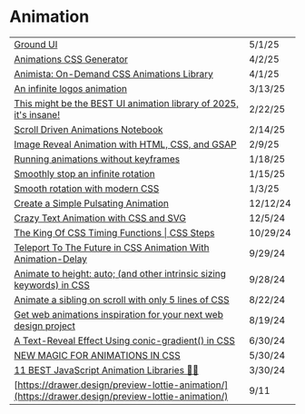 # Animation

|                                                                                                                                                                             |          |
| --------------------------------------------------------------------------------------------------------------------------------------------------------------------------- | -------- |
| [Ground UI](https://app.daily.dev/posts/ground-ui-ntgnwtlf2)                                                                                                                | 5/1/25   |
| [Animations CSS Generator](https://app.daily.dev/posts/animations-css-generator-367zio14c)                                                                                  | 4/2/25   |
| [Animista: On-Demand CSS Animations Library](https://app.daily.dev/posts/animista-on-demand-css-animations-library-5ab2owbua)                                               | 4/1/25   |
| [An infinite logos animation](https://css-tip.com/infinite-logos-animation/?ref=dailydev)                                                                                   | 3/13/25  |
| [This might be the BEST UI animation library of 2025, it's insane!](https://app.daily.dev/posts/this-might-be-the-best-ui-animation-library-of-2025-it-s-insane--ucfzv5dkx) | 2/22/25  |
| [Scroll Driven Animations Notebook](https://css-tricks.com/scroll-driven-animations-notebook/?ref=dailydev)                                                                 | 2/14/25  |
| [Image Reveal Animation with HTML, CSS, and GSAP](https://app.daily.dev/posts/image-reveal-animation-with-html-css-and-gsap-y0bldirqk)                                      | 2/9/25   |
| [Running animations without keyframes](https://app.daily.dev/posts/running-animations-without-keyframes-6jkpxl1n4)                                                          | 1/18/25  |
| [Smoothly stop an infinite rotation](https://css-tip.com/stop-animation/?ref=dailydev)                                                                                      | 1/15/25  |
| [Smooth rotation with modern CSS](https://css-tip.com/smooth-rotation/?ref=dailydev)                                                                                        | 1/3/25   |
| [Create a Simple Pulsating Animation](https://allaboutcoding.ghinda.com/how-to-make-a-small-pulsating-animation?ref=dailydev)                                               | 12/12/24 |
| [Crazy Text Animation with CSS and SVG](https://www.youtube.com/watch?v=lur8SDdUzPI)                                                                                        | 12/5/24  |
| [The King Of CSS Timing Functions \| CSS Steps](https://www.youtube.com/watch?v=b6dI42vEsrs\&t=28s)                                                                         | 10/29/24 |
| [Teleport To The Future in CSS Animation With Animation-Delay](https://www.youtube.com/watch?v=ihfRJ-2_d5w)                                                                 | 9/29/24  |
| [Animate to height: auto; (and other intrinsic sizing keywords) in CSS](https://developer.chrome.com/docs/css-ui/animate-to-height-auto)                                    | 9/28/24  |
| [Animate a sibling on scroll with only 5 lines of CSS](https://app.daily.dev/posts/animate-a-sibling-on-scroll-with-only-5-lines-of-css-h7cxq0azf)                          | 8/22/24  |
| [Get web animations inspiration for your next web design project](https://app.daily.dev/posts/get-web-animations-inspiration-for-your-next-web-design-project-08iwhdk5o)    | 8/19/24  |
| [A Text-Reveal Effect Using conic-gradient() in CSS](https://frontendmasters.com/blog/text-reveal-with-conic-gradient/?ref=usepanda.com)                                    | 6/30/24  |
| [NEW MAGIC FOR ANIMATIONS IN CSS](https://chasem.co/2024/05/css-animations/)                                                                                                | 5/30/24  |
| [11 BEST JavaScript Animation Libraries 🎨✨](https://dev.to/arjuncodess/11-best-javascript-animation-libraries-1hmc)                                                        | 3/30/24  |
| [https://drawer.design/preview-lottie-animation/](https://drawer.design/preview-lottie-animation/)                                                                          | 9/11     |
